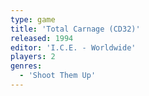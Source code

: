 ```yaml
---
type: game
title: 'Total Carnage (CD32)'
released: 1994
editor: 'I.C.E. - Worldwide'
players: 2
genres:
  - 'Shoot Them Up'
---
```

